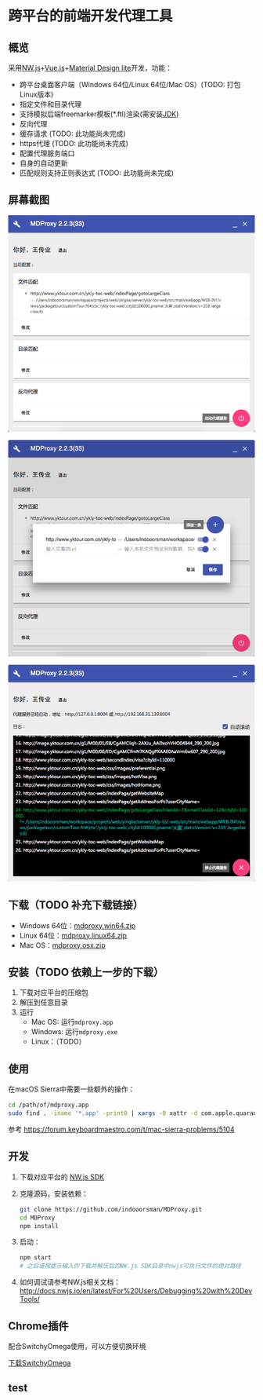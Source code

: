 # 跨平台的前端开发代理工具

## 概览

采用[NW.js](http://nwjs.io)+[Vue.js](http://vuejs.org)+[Material Design lite](https://getmdl.io/)开发，功能：
- 跨平台桌面客户端（Windows 64位/Linux 64位/Mac OS）(TODO: 打包Linux版本)
- 指定文件和目录代理
- 支持模拟后端freemarker模板(*.ftl)渲染(需安装[JDK](http://www.oracle.com/technetwork/java/javase/downloads/jdk8-downloads-2133151.html))
- 反向代理
- 缓存请求 (TODO: 此功能尚未完成)
- https代理 (TODO: 此功能尚未完成)
- 配置代理服务端口
- 自身的自动更新
- 匹配规则支持正则表达式 (TODO: 此功能尚未完成)

## 屏幕截图

![0](assets/0.png)

![1](assets/1.png)

![2](assets/2.png)

## 下载（TODO 补充下载链接）

- Windows 64位：[mdproxy.win64.zip](https://coding.net/api/user/indooorsman/project/mdproxy-releases/git/releases/attachments/download/12)
- Linux 64位：[mdproxy.linux64.zip](#nogo)
- Mac OS：[mdproxy.osx.zip](https://coding.net/api/user/indooorsman/project/mdproxy-releases/git/releases/attachments/download/15)

## 安装（TODO 依赖上一步的下载）

1. 下载对应平台的压缩包
1. 解压到任意目录
1. 运行
    - Mac OS: 运行`mdproxy.app` 
    - Windows: 运行`mdproxy.exe`
    - Linux：（TODO）

## 使用

在macOS Sierra中需要一些额外的操作：
```bash
cd /path/of/mdproxy.app
sudo find . -iname '*.app' -print0 | xargs -0 xattr -d com.apple.quarantine 
```
参考 <https://forum.keyboardmaestro.com/t/mac-sierra-problems/5104>
    
## 开发
    
1. 下载对应平台的 [NW.js SDK](https://nwjs.io/downloads/)

1. 克隆源码，安装依赖：

   ```bash
   git clone https://github.com/indooorsman/MDProxy.git
   cd MDProxy
   npm install
   ```

1. 启动：

   ```bash
   npm start
   # 之后请按提示输入你下载并解压后的NW.js SDK目录中nwjs可执行文件的绝对路径
   ```

1. 如何调试请参考NW.js相关文档：<http://docs.nwjs.io/en/latest/For%20Users/Debugging%20with%20DevTools/>   

## Chrome插件

配合SwitchyOmega使用，可以方便切换环境

[下载SwitchyOmega](https://github.com/FelisCatus/SwitchyOmega/releases)

## test